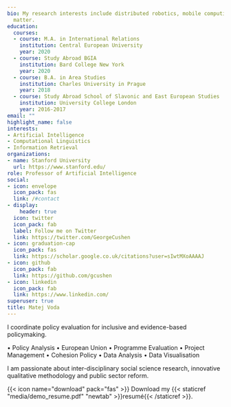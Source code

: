 ```yaml
---
bio: My research interests include distributed robotics, mobile computing and programmable
  matter.
education:
  courses:
  - course: M.A. in International Relations
    institution: Central European University
    year: 2020
  - course: Study Abroad BGIA 
    institution: Bard College New York
    year: 2020
  - course: B.A. in Area Studies
    institution: Charles University in Prague
    year: 2018
  - course: Study Abroad School of Slavonic and East European Studies
    institution: University College London
    year: 2016-2017
email: ""
highlight_name: false
interests:
- Artificial Intelligence
- Computational Linguistics
- Information Retrieval
organizations:
- name: Stanford University
  url: https://www.stanford.edu/
role: Professor of Artificial Intelligence
social:
- icon: envelope
  icon_pack: fas
  link: /#contact
- display:
    header: true
  icon: twitter
  icon_pack: fab
  label: Follow me on Twitter
  link: https://twitter.com/GeorgeCushen
- icon: graduation-cap
  icon_pack: fas
  link: https://scholar.google.co.uk/citations?user=sIwtMXoAAAAJ
- icon: github
  icon_pack: fab
  link: https://github.com/gcushen
- icon: linkedin
  icon_pack: fab
  link: https://www.linkedin.com/
superuser: true
title: Matej Voda
---
```


I coordinate policy evaluation for inclusive and evidence-based policymaking. 

• Policy Analysis • European Union • Programme Evaluation • Project Management • Cohesion Policy • Data Analysis • Data Visualisation

I am passionate about inter-disciplinary social science research, innovative qualitative methodology and public sector reform.

{{< icon name="download" pack="fas" >}} Download my {{< staticref "media/demo_resume.pdf" "newtab" >}}resumé{{< /staticref >}}.
